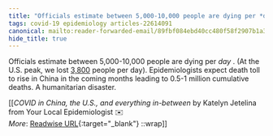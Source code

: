 ```yaml
---
title: "Officials estimate between 5,000-10,000 people are dying per *day* . ..."
tags: covid-19 epidemiology articles-22614091
canonical: mailto:reader-forwarded-email/89fbf084ebd40cc480f58f2907b1a32b
hide_title: true
---
```


Officials estimate between 5,000-10,000 people are dying per *day* . (At the U.S. peak, we lost [3,800](https://substack.com/redirect/f3575fc7-c7a1-478c-a2e7-fb9d6335ea0a?j=eyJ1IjoiMXlmdTFqIn0.qYv5NVQwodvs9yAW1b9IqXxz-UTiPAUp4JXaRMXUArU) people per day). Epidemiologists expect death toll to rise in China in the coming months leading to 0.5-1 million cumulative deaths. A humanitarian disaster.


[[<cite>_COVID in China, the U.S., and everything in-between_</cite> by Katelyn Jetelina from Your Local Epidemiologist ✉️<br>
_More_: [Readwise URL](https://readwise.io/open/444723186){:target="_blank"}
::wrap]]